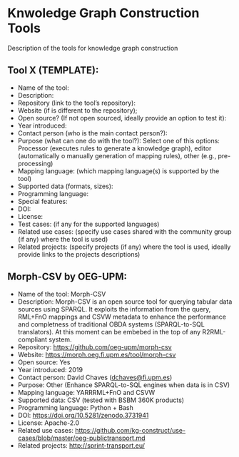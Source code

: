 # Knwoledge Graph Construction Tools
Description of the tools for knowledge graph construction

## Tool X (TEMPLATE):
- Name of the tool:
- Description:
- Repository (link to the tool’s repository):
- Website (if is different to the repository);
- Open source? (If not open sourced, ideally provide an option to test it):
- Year introduced:
- Contact person (who is the main contact person?):
- Purpose (what can one do with the tool?): Select one of this options: Processor (executes rules to generate a knowledge graph), editor (automatically o manually generation of mapping rules), other (e.g., pre-processing)
- Mapping language: (which mapping language(s) is supported by the tool)
- Supported data (formats, sizes):
- Programming language:
- Special features:
- DOI:
- License:
- Test cases: (if any for the supported languages)
- Related use cases: (specify use cases shared with the community group (if any) where the tool is used)
- Related projects: (specify projects (if any) where the tool is used, ideally provide links to the projects descriptions)


## Morph-CSV by OEG-UPM:
- Name of the tool: Morph-CSV
- Description: Morph-CSV is an open source tool for querying tabular data sources using SPARQL. It exploits the information from the query, RML+FnO mappings and CSVW metadata to enhance the performance and completness of traditional OBDA systems (SPARQL-to-SQL translators). At this moment can be embebed in the top of any R2RML-compliant system.
- Repository: https://github.com/oeg-upm/morph-csv
- Website: https://morph.oeg.fi.upm.es/tool/morph-csv
- Open source: Yes
- Year introduced: 2019
- Contact person: David Chaves (dchaves@fi.upm.es)
- Purpose: Other (Enhance SPARQL-to-SQL engines when data is in CSV)
- Mapping language: YARRRML+FnO and CSVW
- Supported data: CSV (tested with BSBM 360K products)
- Programming language: Python + Bash
- DOI: https://doi.org/10.5281/zenodo.3731941
- License: Apache-2.0
- Related use cases: https://github.com/kg-construct/use-cases/blob/master/oeg-publictransport.md
- Related projects: http://sprint-transport.eu/
